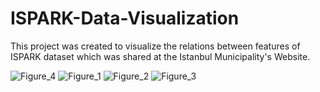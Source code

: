 # ISPARK-Data-Visualization

This project was created to visualize the relations between features of ISPARK dataset which was shared at the Istanbul Municipality's Website.

![Figure_4](https://user-images.githubusercontent.com/52736554/73087086-fad4c300-3ee2-11ea-987b-7a226b29448c.png)
![Figure_1](https://user-images.githubusercontent.com/52736554/73086799-5a7e9e80-3ee2-11ea-9e0c-32b8072a21bd.png)
![Figure_2](https://user-images.githubusercontent.com/52736554/73086806-5ce0f880-3ee2-11ea-8e01-4540276d6b53.png)
![Figure_3](https://user-images.githubusercontent.com/52736554/73086811-5f435280-3ee2-11ea-99c2-c348379e712e.PNG)
